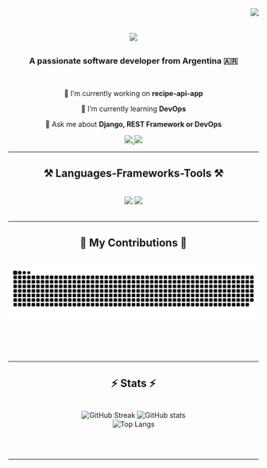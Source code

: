 <img align="right" src="https://visitor-badge.laobi.icu/badge?page_id=salesp07.salesp07" />

<h1 align="center">
    <img src="https://readme-typing-svg.herokuapp.com/?font=Righteous&size=35&center=true&vCenter=true&width=500&height=70&duration=4000&lines=Hi+There!+👋;+I'm+Lucas+Bernasconi!;" />
</h1>

<h3 align="center">A passionate software developer from Argentina 🇦🇷</h3>

<br/>

<div align="center">
 
 🔭 I’m currently working on **recipe-api-app**
 
 🌱 I’m currently learning **DevOps**

💬 Ask me about **Django, REST Framework or DevOps**


 </div>
 
<div align="center"> 
  <a href="mailto:lucasbernasconi51@gmail.com">
    <img src="https://img.shields.io/badge/Gmail-333333?style=for-the-badge&logo=gmail&logoColor=red" />
  </a>
  <a href="https://linkedin.com/in/lucas-bernasconi-387039252" target="_blank">
    <img src="https://img.shields.io/badge/LinkedIn-0077B5?style=for-the-badge&logo=linkedin&logoColor=white" target="_blank" />
  </a>
</div>

 <hr/>
 
<h2 align="center">⚒️ Languages-Frameworks-Tools ⚒️</h2>
<br/>
<div align="center">
    <img src="https://skillicons.dev/icons?i=linux,aws,dynamodb,jenkins,kubernetes,vscode,github,figma,docker,git,mysql" />
    <img src="https://skillicons.dev/icons?i=postgresql,py,postman,django,atom" /><br>
</div>

<br/>
<hr/>

<div align="center">
  <h2>🐍 My Contributions 🐍</h2>
  <br>
  <img alt="snake eating my contributions" src="https://raw.githubusercontent.com/Lukaspep/Lukaspep/output/github-contribution-grid-snake.svg" />
  
  <br/><br/><br/>
</div>

<hr/>

<h2 align="center">⚡ Stats ⚡</h2>
<br>
<div align=center>
  <img width=390 src="https://github-readme-streak-stats.herokuapp.com?user=Lukaspep&theme=react" alt="GitHub Streak"/>
  <img width=390 src="https://github-readme-stats.vercel.app/api?username=Lukaspep&show_icons=true&theme=react" alt="GitHub stats" />
  <br/>
  <img width=325 align="center" src="https://github-readme-stats.vercel.app/api/top-langs/?username=Lukaspep&theme=react" alt="Top Langs" />
</div>

<br/><br/>

<hr/>

<br/>


 















